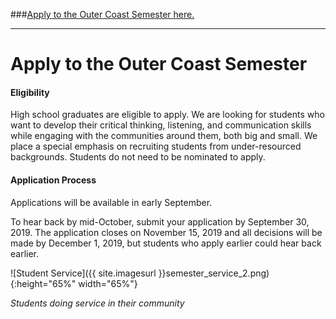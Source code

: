 ###[Apply to the Outer Coast Semester here.](https://fs29.formsite.com/Gd7elL/9c7cr766ap/index.html)

***

# Apply to the Outer Coast Semester

#### Eligibility

High school graduates are eligible to apply. We are looking for students who want to develop their critical thinking, listening, and communication skills while engaging with the communities around them, both big and small. We place a special emphasis on recruiting students from under-resourced backgrounds. Students do not need to be nominated to apply.

#### Application Process

Applications will be available in early September. 

To hear back by mid-October, submit your application by September 30, 2019. The application closes on November 15, 2019 and all decisions will be made by December 1, 2019, but students who apply earlier could hear back earlier.

<!-- This inserts the image -->
![Student Service]({{ site.imagesurl }}semester_service_2.png){:height="65%" width="65%"}

_Students doing service in their community_
